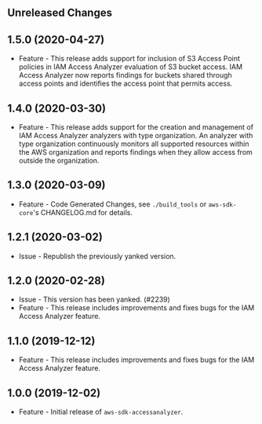 Unreleased Changes
------------------

1.5.0 (2020-04-27)
------------------

* Feature - This release adds support for inclusion of S3 Access Point policies in IAM Access Analyzer evaluation of S3 bucket access. IAM Access Analyzer now reports findings for buckets shared through access points and identifies the access point that permits access.

1.4.0 (2020-03-30)
------------------

* Feature - This release adds support for the creation and management of IAM Access Analyzer analyzers with type organization. An analyzer with type organization continuously monitors all supported resources within the AWS organization and reports findings when they allow access from outside the organization.

1.3.0 (2020-03-09)
------------------

* Feature - Code Generated Changes, see `./build_tools` or `aws-sdk-core`'s CHANGELOG.md for details.

1.2.1 (2020-03-02)
------------------

* Issue - Republish the previously yanked version.

1.2.0 (2020-02-28)
------------------

* Issue - This version has been yanked. (#2239)
* Feature - This release includes improvements and fixes bugs for the IAM Access Analyzer feature.

1.1.0 (2019-12-12)
------------------

* Feature - This release includes improvements and fixes bugs for the IAM Access Analyzer feature.

1.0.0 (2019-12-02)
------------------

* Feature - Initial release of `aws-sdk-accessanalyzer`.
